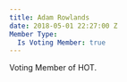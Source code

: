 ```yaml
---
title: Adam Rowlands
date: 2018-05-01 22:27:00 Z
Member Type:
  Is Voting Member: true
---
```


Voting Member of HOT.